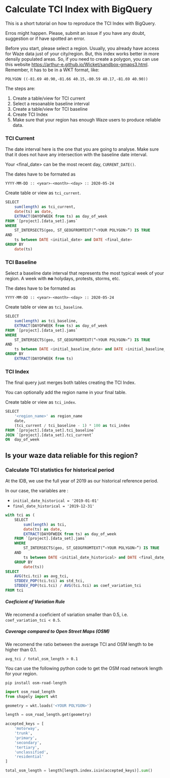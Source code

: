 # Calculate TCI Index with BigQuery

This is a short tutorial on how to reproduce the TCI Index with BigQuery.

Erros might happen. Please, submit an issue if you have any doubt, suggestion or 
if have spotted an error.

Before you start, please select a region. Usually, you already have access for
Waze data just of your city/region. But, this index works better in more densily
populated areas. So, if you need to create a polygon, you can use this website
 https://arthur-e.github.io/Wicket/sandbox-gmaps3.html. Remember, it has to be in a WKT format, 
 like:

`POLYGON ((-81.69 40.90,-81.66 40.15,-80.59 40.17,-81.69 40.90))`

The steps are:
1. Create a table/view for TCI current
2. Select a resoanable baseline interval
3. Create a table/view for TCI baseline
4. Create TCI Index
5. Make sure that your region has enough Waze users to produce reliable data.

### TCI Current

The date interval here is the one that you are going to analyse. Make sure that
it does not have any intersection with the baseline date interval.

Your <final_date> can be the most recent day, `CURRENT_DATE()`.

The dates have to be formated as

`YYYY-MM-DD :: <year>-<month>-<day> :: 2020-05-24`

Create table or view as `tci_current`.

```sql
SELECT​
    sum(length) as tci_current,​
    date(ts) as date,​
    EXTRACT(DAYOFWEEK from ts) as day_of_week
FROM `[project].[data_set].jams`
WHERE ​
    ST_INTERSECTS(geo, ST_GEOGFROMTEXT(“<YOUR POLYGON>”) IS TRUE
AND​
    ts between DATE <initial_date> and DATE <final_date> 
GROUP BY​
    date(ts)
```


### TCI Baseline

Select a baseline date interval that represents the most typical week of your region.
A week with **no** holydays, protests, storms, etc.

The dates have to be formated as

`YYYY-MM-DD :: <year>-<month>-<day> :: 2020-05-24`

Create table or view as `tci_baseline`.

```sql
SELECT​
    sum(length) as tci_baseline,​
    EXTRACT(DAYOFWEEK from ts) as day_of_week
FROM `[project].[data_set].jams`
WHERE ​
    ST_INTERSECTS(geo, ST_GEOGFROMTEXT(“<YOUR POLYGON>”) IS TRUE
AND​
    ts between DATE <initial_baseline_date> and DATE <initial_baseline_date> 
GROUP BY​
    EXTRACT(DAYOFWEEK from ts)
```

### TCI Index

The final query just merges both tables creating the TCI Index.

You can optionally add the region name in your final table.

Create table or view as `tci_index`.

```sql
SELECT​
    '<region_name>' as region_name
    date​,
    (tci_current / tci_baseline - 1) * 100 as tci_index
FROM `[project].[data_set].tci_baseline` ​
JOIN `[project].[data_set].tci_current` ​
ON  day_of_week
```

## Is your waze data reliable for this region?

### Calculate TCI statistics for historical period

At the IDB, we use the full year of 2019 as our historical reference period.

In our case, the variables are :
- `initial_date_historical = '2019-01-01'`
- `final_date_historical = '2019-12-31'`

```sql
with tci as (
    SELECT​
        sum(length) as tci,​
        date(ts) as date,​
        EXTRACT(DAYOFWEEK from ts) as day_of_week
    FROM `[project].[data_set].jams`
    WHERE ​
        ST_INTERSECTS(geo, ST_GEOGFROMTEXT(“<YOUR POLYGON>”) IS TRUE
    AND​
        ts between DATE <initial_date_historical> and DATE <final_date_historical>  
    GROUP BY​
        date(ts))
SELECT
    AVG(tci.tci) as avg_tci,
    STDDEV_POP(tci.tci) as std_tci,
    STDDEV_POP(tci.tci) / AVG(tci.tci) as coef_variation_tci
FROM tci
```


##### Coeficient of Variation Rule

We recomend a coeficient of variation smaller than 0.5, i.e. `coef_variation_tci < 0.5`.

##### Coverage compared to Open Street Maps (OSM)

We recomend the ratio between the average TCI and OSM length to be higher than 0.1.

`avg_tci / total_osm_length > 0.1` 

You can use the following python code to get the OSM road network length for your region.

`pip install osm-road-length`

```python
import osm_road_length
from shapely import wkt

geometry = wkt.loads('<YOUR POLYGON>')

length = osm_road_length.get(geometry)

accepted_keys = [
    'motorway',
    'trunk',
    'primary',
    'secondary',
    'tertiary',
    'unclassified',
    'residential'
]

total_osm_length = length[length.index.isin(accepted_keys)].sum()
```